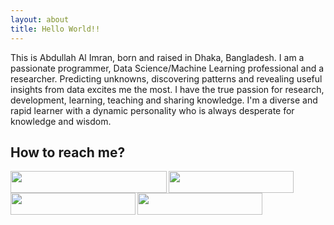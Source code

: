 ```yaml
---
layout: about
title: Hello World!!
---
```

This is Abdullah Al Imran, born and raised in Dhaka, Bangladesh. I am a passionate programmer, Data Science/Machine Learning professional and a researcher. Predicting unknowns, discovering patterns and revealing useful insights from data excites me the most. I have the true passion for research, development, learning, teaching and sharing knowledge. I'm a diverse and rapid learner with a dynamic personality who is always desperate for knowledge and wisdom.

## How to reach me?

<div>
  <a target="_blank" href="mailto:abdalimran@gmail.com"><img width="250" height="35" align="left" src="https://img.shields.io/badge/abdalimran@gmail.com-D14836?style=for-the-badge&logo=gmail&logoColor=white"></a>&nbsp;
  <a target="_blank" href="https://twitter.com/AbdullahAlImran"><img width="200" height="35" align="left" src="https://img.shields.io/badge/AbdullahAlImran-%231DA1F2.svg?style=for-the-badge&logo=Twitter&logoColor=white"></a>&nbsp;
  <a target="_blank" href="https://linkedin.com/in/abdalimran"><img width="200" height="35" align="left" src="https://img.shields.io/badge/abdalimran-%230077B5.svg?style=for-the-badge&logo=linkedin&logoColor=white"></a>&nbsp;
  <a target="_blank" href="https://facebook.com/abdalimran"><img width="200" height="35" align="left" src="https://img.shields.io/badge/abdalimran-%231877F2.svg?style=for-the-badge&logo=Facebook&logoColor=white"></a>
</div>
